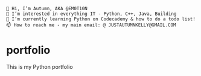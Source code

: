 
    👋 Hi, I’m Autumn, AKA @EM0T10N
    👀 I’m interested in everything IT - Python, C++, Java, Building
    🌱 I’m currently learning Python on Codecademy & how to do a todo list!
    📫 How to reach me - my main email: @ JUSTAUTUMNKELLY@GMAIL.COM


# portfolio
This is my Python portfolio
